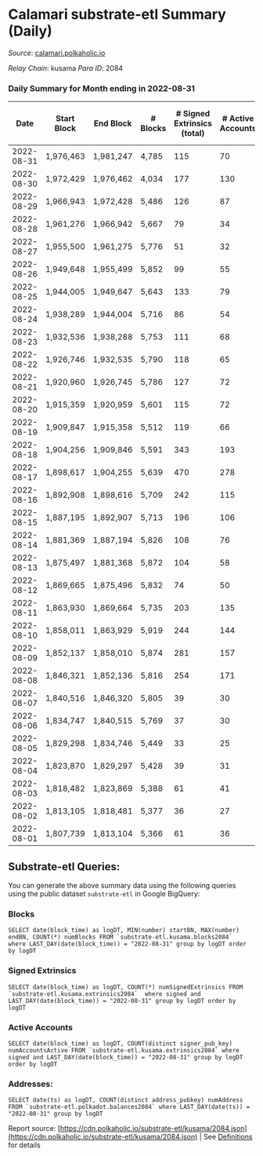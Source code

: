 # Calamari substrate-etl Summary (Daily)

_Source_: [calamari.polkaholic.io](https://calamari.polkaholic.io)

*Relay Chain*: kusama
*Para ID*: 2084



### Daily Summary for Month ending in 2022-08-31


| Date | Start Block | End Block | # Blocks | # Signed Extrinsics (total) | # Active Accounts | # Passive | # New | # Addresses with Balances | # Events | # Transfers | # XCM Transfers In | # XCM Transfers Out |
| ---- | ----------- | --------- | -------- | --------------------------- | ----------------- | --------- | ----- | ------------------------- | -------- | ----------- | ------------------ | ------------------- |
| 2022-08-31 | 1,976,463 | 1,981,247 | 4,785  | 115 | 70 |  |  | 26,606 | 15,166 | 61 ($217,780.88) | 1 ($1,354.38) |   |
| 2022-08-30 | 1,972,429 | 1,976,462 | 4,034  | 177 | 130 |  |  | 26,604 | 13,404 | 82 ($16,266.21) | 2 ($557.48) | 6 ($27.65) |
| 2022-08-29 | 1,966,943 | 1,972,428 | 5,486  | 126 | 87 |  |  | 26,608 | 12,010 | 88 ($447,679.39) | 3 ($273.47) |   |
| 2022-08-28 | 1,961,276 | 1,966,942 | 5,667  | 79 | 34 |  |  | 26,601 | 26,708 | 4,721 ($459,844.67) |   | 4 ($401.31) |
| 2022-08-27 | 1,955,500 | 1,961,275 | 5,776  | 51 | 32 |  |  | 23,835 | 11,882 | 32 ($407,683.36) | 3 ($641.29) | 1 ($43.76) |
| 2022-08-26 | 1,949,648 | 1,955,499 | 5,852  | 99 | 55 |  |  | 23,833 | 12,334 | 45 ($386,730.64) | 3 ($3.57) | 5 ($90.88) |
| 2022-08-25 | 1,944,005 | 1,949,647 | 5,643  | 133 | 79 |  |  | 23,831 | 12,087 | 52 ($188,084.68) |   | 1 ($38.72) |
| 2022-08-24 | 1,938,289 | 1,944,004 | 5,716  | 86 | 54 |  |  | 23,833 | 11,982 | 43 ($193,058.25) | 1 ($1.69) | 5 ($680.46) |
| 2022-08-23 | 1,932,536 | 1,938,288 | 5,753  | 111 | 68 |  |  | 23,826 | 12,183 | 52 ($371,554.49) |   | 3 ($351.20) |
| 2022-08-22 | 1,926,746 | 1,932,535 | 5,790  | 118 | 65 |  |  | 23,820 | 12,339 | 72 ($96,267.01) | 1 ($6,145.88) | 7 ($1,441.52) |
| 2022-08-21 | 1,920,960 | 1,926,745 | 5,786  | 127 | 72 |  |  | 23,815 | 12,380 | 69 ($28,407.38) |   | 3 ($1,026.75) |
| 2022-08-20 | 1,915,359 | 1,920,959 | 5,601  | 115 | 72 |  |  | 23,831 | 11,923 | 65 ($71,228.99) | 3 ($1,055.19) | 2 ($228.29) |
| 2022-08-19 | 1,909,847 | 1,915,358 | 5,512  | 119 | 66 |  |  | 23,829 | 11,762 | 70 ($17,700.07) | 1 ($33.58) | 2 ($590.87) |
| 2022-08-18 | 1,904,256 | 1,909,846 | 5,591  | 343 | 193 |  |  | 23,823 | 13,342 | 186 ($110,664.94) | 7 ($456.71) | 10 ($1,263.98) |
| 2022-08-17 | 1,898,617 | 1,904,255 | 5,639  | 470 | 278 |  |  | 23,794 | 14,208 | 254 ($82,235.62) |   | 6 ($879.77) |
| 2022-08-16 | 1,892,908 | 1,898,616 | 5,709  | 242 | 115 |  |  | 23,780 | 12,906 | 138 ($91,218.39) | 1 ($307.74) | 5 ($1,465.43) |
| 2022-08-15 | 1,887,195 | 1,892,907 | 5,713  | 196 | 106 |  |  | 23,765 | 12,683 | 126 ($77,294.47) | 13 ($2,400.93) | 7 ($647.01) |
| 2022-08-14 | 1,881,369 | 1,887,194 | 5,826  | 108 | 76 |  |  | 23,752 | 12,332 | 46 ($5,028.27) | 1 ($26.10) | 2 ($585.17) |
| 2022-08-13 | 1,875,497 | 1,881,368 | 5,872  | 104 | 58 |  |  | 23,743 | 12,417 | 57 ($5,111.50) | 7 ($960.24) | 5 ($613.05) |
| 2022-08-12 | 1,869,665 | 1,875,496 | 5,832  | 74 | 50 |  |  | 23,735 | 12,150 | 35 ($13,746.53) | 3 ($499.30) | 4 ($600.24) |
| 2022-08-11 | 1,863,930 | 1,869,664 | 5,735  | 203 | 135 |  |  | 23,729 | 12,755 | 94 ($11,300.25) | 2 ($283.22) | 18 ($3,286.92) |
| 2022-08-10 | 1,858,011 | 1,863,929 | 5,919  | 244 | 144 |  |  | 23,719 | 13,419 | 55 ($23,015.76) | 3 ($7,679.84) | 39 ($9,501.24) |
| 2022-08-09 | 1,852,137 | 1,858,010 | 5,874  | 281 | 157 |  |  | 23,710 | 13,569 | 103 ($13,876.46) | 4 ($2,234.17) | 29 ($5,833.00) |
| 2022-08-08 | 1,846,321 | 1,852,136 | 5,816  | 254 | 171 |  |  | 23,690 | 13,214 | 102 ($23,137.07) |   | 3 ($40.89) |
| 2022-08-07 | 1,840,516 | 1,846,320 | 5,805  | 39 | 30 |  |  | 23,669 | 11,848 | 11 ($1,449.12) |   |   |
| 2022-08-06 | 1,834,747 | 1,840,515 | 5,769  | 37 | 30 |  |  | 23,667 | 11,758 | 15 ($21,961.99) |   |   |
| 2022-08-05 | 1,829,298 | 1,834,746 | 5,449  | 33 | 25 |  |  | 23,667 | 11,113 | 17 ($39,872.02) |   | 2 ($23.26) |
| 2022-08-04 | 1,823,870 | 1,829,297 | 5,428  | 39 | 31 |  |  | 23,663 | 11,108 | 23 ($5,986.16) |   | 3 ($10,498.37) |
| 2022-08-03 | 1,818,482 | 1,823,869 | 5,388  | 61 | 41 |  |  | 23,659 | 11,168 | 47 ($25,250.94) |   |   |
| 2022-08-02 | 1,813,105 | 1,818,481 | 5,377  | 36 | 27 |  |  | 23,647 | 10,984 | 21 ($4,108.21) |   | 1 ($0.13) |
| 2022-08-01 | 1,807,739 | 1,813,104 | 5,366  | 61 | 36 |  |  | 23,643 | 11,114 | 30 ($7,032.24) | 1 ($0.05) | 1 ($0.13) |

## Substrate-etl Queries:
You can generate the above summary data using the following queries using the public dataset `substrate-etl` in Google BigQuery:


### Blocks
```
SELECT date(block_time) as logDT, MIN(number) startBN, MAX(number) endBN, COUNT(*) numBlocks FROM `substrate-etl.kusama.blocks2084`  where LAST_DAY(date(block_time)) = "2022-08-31" group by logDT order by logDT
```


### Signed Extrinsics
```
SELECT date(block_time) as logDT, COUNT(*) numSignedExtrinsics FROM `substrate-etl.kusama.extrinsics2084`  where signed and LAST_DAY(date(block_time)) = "2022-08-31" group by logDT order by logDT
```


### Active Accounts
```
SELECT date(block_time) as logDT, COUNT(distinct signer_pub_key) numAccountsActive FROM `substrate-etl.kusama.extrinsics2084` where signed and LAST_DAY(date(block_time)) = "2022-08-31" group by logDT order by logDT
```


### Addresses:
```
SELECT date(ts) as logDT, COUNT(distinct address_pubkey) numAddress FROM `substrate-etl.polkadot.balances2084` where LAST_DAY(date(ts)) = "2022-08-31" group by logDT
```



Report source: [https://cdn.polkaholic.io/substrate-etl/kusama/2084.json](https://cdn.polkaholic.io/substrate-etl/kusama/2084.json) | See [Definitions](/DEFINITIONS.md) for details
